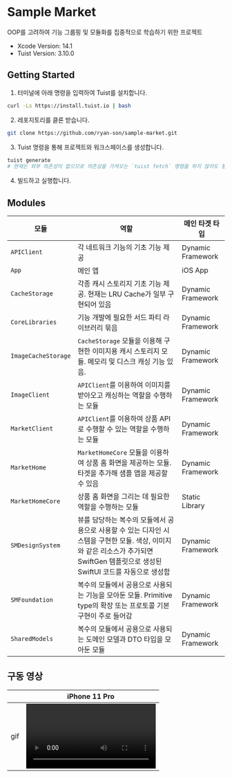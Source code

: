 # Sample Market

OOP를 고려하여 기능 그룹핑 및 모듈화를 집중적으로 학습하기 위한 프로젝트

- Xcode Version: 14.1
- Tuist Version: 3.10.0

## Getting Started

1. 터미널에 아래 명령을 입력하여 Tuist를 설치합니다.
```bash
curl -Ls https://install.tuist.io | bash
```
2. 레포지토리를 클론 받습니다.
```bash
git clone https://github.com/ryan-son/sample-market.git
```
3. Tuist 명령을 통해 프로젝트와 워크스페이스를 생성합니다.
```bash
tuist generate
# 현재는 외부 의존성이 없으므로 의존성을 가져오는 `tuist fetch` 명령을 하지 않아도 됨.
```
4. 빌드하고 실행합니다.

## Modules

| 모듈 | 역할 | 메인 타겟 타입 |
| --- | --- | --- |
| `APIClient` | 각 네트워크 기능의 기초 기능 제공 | Dynamic Framework |
| `App` | 메인 앱 | iOS App |
| `CacheStorage` | 각종 캐시 스토리지 기초 기능 제공. 현재는 LRU Cache가 일부 구현되어 있음 | Dynamic Framework |
| `CoreLibraries` | 기능 개발에 필요한 서드 파티 라이브러리 묶음 | Dynamic Framework |
| `ImageCacheStorage` | `CacheStorage` 모듈을 이용해 구현한 이미지용 캐시 스토리지 모듈. 메모리 및 디스크 캐싱 기능 있음. | Dynamic Framework |
| `ImageClient` | `APIClient`를 이용하여 이미지를 받아오고 캐싱하는 역할을 수행하는 모듈 | Dynamic Framework |
| `MarketClient` | `APIClient`를 이용하여 상품 API로 수행할 수 있는 역할을 수행하는 모듈 | Dynamic Framework |
| `MarketHome` | `MarketHomeCore` 모듈을 이용하여 상품 홈 화면을 제공하는 모듈. 타겟을 추가해 샘플 앱을 제공할 수 있음 | Dynamic Framework |
| `MarketHomeCore` | 상품 홈 화면을 그리는 데 필요한 역할을 수행하는 모듈 | Static Library |
| `SMDesignSystem` | 뷰를 담당하는 복수의 모듈에서 공용으로 사용할 수 있는 디자인 시스템을 구현한 모듈. 색상, 이미지와 같은 리소스가 추가되면 SwiftGen 템플릿으로 생성된 SwiftUI 코드를 자동으로 생성함 | Dynamic Framework |
| `SMFoundation` | 복수의 모듈에서 공용으로 사용되는 기능을 모아둔 모듈. Primitive type의 확장 또는 프로토콜 기본 구현이 주로 들어감 | Dynamic Framework |
| `SharedModels` | 복수의 모듈에서 공용으로 사용되는 도메인 모델과 DTO 타입을 모아둔 모듈 | Dynamic Framework |

## 구동 영상

| | iPhone 11 Pro |
|--|--|
| gif | <video src="https://user-images.githubusercontent.com/69730931/216833887-1c55d284-7aaa-42b1-a1bf-45c572244e3c.mp4"/> |
